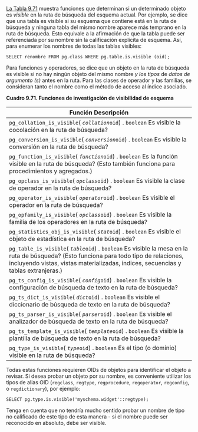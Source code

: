 [La Tabla 9.71](https://www.postgresql.org/docs/current/functions-info.html#FUNCTIONS-INFO-SCHEMA-TABLE) muestra funciones que determinan si un determinado objeto es *visible* en la ruta de búsqueda del esquema actual. Por ejemplo, se dice que una tabla es visible si su esquema que contiene está en la ruta de búsqueda y ninguna tabla del mismo nombre aparece más temprano en la ruta de  búsqueda. Esto equivale a la afirmación de que la tabla puede ser  referenciada por su nombre sin la calificación explícita de esquema.  Así, para enumerar los nombres de todas las tablas visibles:

```
SELECT renombre FROM pg.class WHERE pg.table.is.visible (oid);
```

Para funciones y operadores, se dice que un objeto en la ruta de búsqueda es visible si no hay ningún objeto del mismo nombre *y los tipos* de *datos de argumento (s)* antes en la ruta. Para las clases de operador y las familias, se  consideran tanto el nombre como el método de acceso al índice asociado.



**Cuadro 9.71. Funciones de investigación de visibilidad de esquema**

| Función                Descripción                           |
| ------------------------------------------------------------ |
| `pg_collation_is_visible`(   *`collation`*`oid`) . `boolean`                Es visible la cocolación en la ruta de búsqueda? |
| `pg_conversion_is_visible`(   *`conversion`*`oid`) . `boolean`                Es visible la conversión en la ruta de búsqueda? |
| `pg_function_is_visible`(   *`function`*`oid`) . `boolean`                Es la función visible en la ruta de búsqueda? (Esto también funciona para procedimientos y agregados.) |
| `pg_opclass_is_visible`(   *`opclass`*`oid`) . `boolean`                Es visible la clase de operador en la ruta de búsqueda? |
| `pg_operator_is_visible`(   *`operator`*`oid`) . `boolean`                Es visible el operador en la ruta de búsqueda? |
| `pg_opfamily_is_visible`(   *`opclass`*`oid`) . `boolean`                Es visible la familia de los operadores en la ruta de búsqueda? |
| `pg_statistics_obj_is_visible`(   *`stat`*`oid`) . `boolean`                Es visible el objeto de estadística en la ruta de búsqueda? |
| `pg_table_is_visible`(   *`table`*`oid`) . `boolean`                Es visible la mesa en la ruta de búsqueda? (Esto  funciona para todo tipo de relaciones, incluyendo vistas, vistas  materializadas, índices, secuencias y tablas extranjeras.) |
| `pg_ts_config_is_visible`(   *`config`*`oid`) . `boolean`                Es visible la configuración de búsqueda de texto en la ruta de búsqueda? |
| `pg_ts_dict_is_visible`(   *`dict`*`oid`) . `boolean`                Es visible el diccionario de búsqueda de texto en la ruta de búsqueda? |
| `pg_ts_parser_is_visible`(   *`parser`*`oid`) . `boolean`                Es visible el analizador de búsqueda de texto en la ruta de búsqueda? |
| `pg_ts_template_is_visible`(   *`template`*`oid`) . `boolean`                Es visible la plantilla de búsqueda de texto en la ruta de búsqueda? |
| `pg_type_is_visible`(   *`type`*`oid`) . `boolean`                Es el tipo (o dominio) visible en la ruta de búsqueda? |

Todas estas funciones requieren OIDs de objetos para identificar  el objeto a revisar. Si desea probar un objeto por su nombre, es  conveniente utilizar los tipos de alias OID (`regclass`, `regtype`, `regprocedure`, `regoperator`, `regconfig`, o `regdictionary`), por ejemplo:

```
SELECT pg.type.is.visible('myschema.widget'::regtype);
```

Tenga en cuenta que no tendría mucho sentido probar un nombre de  tipo no calificado de este tipo de esta manera - si el nombre puede ser  reconocido en absoluto, debe ser visible.